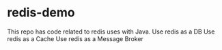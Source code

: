 # redis-demo
This repo has code related to redis uses with Java.
Use redis as a DB
Use redis as a Cache
Use redis as a Message Broker
